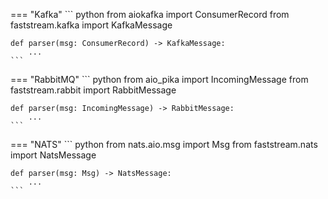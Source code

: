 === "Kafka"
    ``` python
    from aiokafka import ConsumerRecord
    from faststream.kafka import KafkaMessage

    def parser(msg: ConsumerRecord) -> KafkaMessage:
        ...
    ```

=== "RabbitMQ"
    ``` python
    from aio_pika import IncomingMessage
    from faststream.rabbit import RabbitMessage

    def parser(msg: IncomingMessage) -> RabbitMessage:
        ...
    ```

=== "NATS"
    ``` python
    from nats.aio.msg import Msg
    from faststream.nats import NatsMessage

    def parser(msg: Msg) -> NatsMessage:
        ...
    ```

